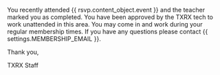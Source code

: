 You recently attended {{ rsvp.content_object.event }} and the teacher marked you as completed. You have been approved by the TXRX tech to work unattended in this area. You may come in and work during your regular membership times. If you have any questions please contact {{ settings.MEMBERSHIP_EMAIL }}.

Thank you,

TXRX Staff
